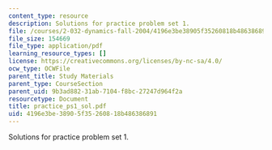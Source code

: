 ```yaml
---
content_type: resource
description: Solutions for practice problem set 1.
file: /courses/2-032-dynamics-fall-2004/4196e3be38905f35260818b486386891_practice_ps1_sol.pdf
file_size: 154669
file_type: application/pdf
learning_resource_types: []
license: https://creativecommons.org/licenses/by-nc-sa/4.0/
ocw_type: OCWFile
parent_title: Study Materials
parent_type: CourseSection
parent_uid: 9b3ad882-31ab-7104-f8bc-27247d964f2a
resourcetype: Document
title: practice_ps1_sol.pdf
uid: 4196e3be-3890-5f35-2608-18b486386891
---
```

Solutions for practice problem set 1.